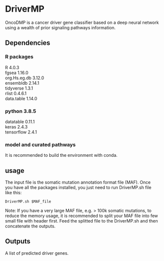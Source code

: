 # DriverMP
OncoDMP is a cancer driver gene classifier based on a deep neural network using a wealth of prior signaling pathways information.
## Dependencies
### R packages
R 4.0.3  
fgsea 1.16.0  
org.Hs.eg.db 3.12.0  
ensembldb 2.14.1  
tidyverse 1.3.1  
rlist 0.4.6.1  
data.table 1.14.0  
  
### python 3.8.5
datatable 0.11.1  
keras 2.4.3  
tensorflow 2.4.1  

### model and curated pathways

It is recommended to build the environment with conda.

## usage
The input file is the somatic mutation annotation format file (MAF). Once you have all the packages installed, you just need to run DriverMP.sh file like this:
```
DriverMP.sh $MAF_file
```
Note: If you have a very large MAF file, e.g. > 100k somatic mutations, to reduce the memory usage, it is recommended to split your MAF file into few small file with header first. Feed the splitted file to the DriverMP.sh and then concatenate the outputs.

## Outputs
A list of predicted driver genes.
